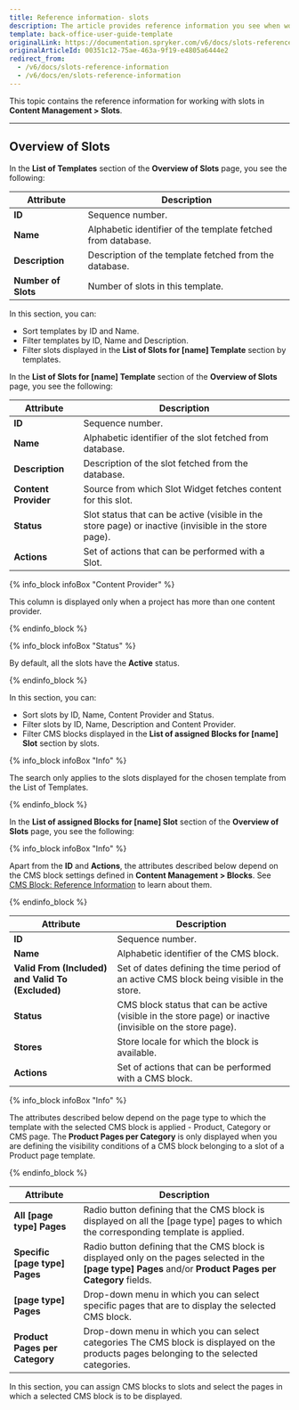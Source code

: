 ```yaml
---
title: Reference information- slots
description: The article provides reference information you see when working with creating and managing slots in the Back Office.
template: back-office-user-guide-template
originalLink: https://documentation.spryker.com/v6/docs/slots-reference-information
originalArticleId: 00351c12-75ae-463a-9f19-e4805a6444e2
redirect_from:
  - /v6/docs/slots-reference-information
  - /v6/docs/en/slots-reference-information
---
```


This topic contains the reference information for working with slots in **Content Management > Slots**.
***
## Overview of Slots
In the **List of Templates** section of the **Overview of Slots** page, you see the following:

| Attribute | Description |
| --- | --- |
| **ID** | Sequence number. |
| **Name** | Alphabetic identifier of the template fetched from database. |
| **Description** | Description of the template fetched from the database. |
| **Number of Slots** | Number of slots in this template. |

In this section, you can:

* Sort templates by ID and Name.
* Filter templates by ID, Name and Description.
* Filter slots displayed in the **List of Slots for [name] Template** section by templates.

In the **List of Slots for [name] Template** section of the **Overview of Slots** page, you see the following:

| Attribute | Description |
| --- | --- |
| **ID** | Sequence number. |
| **Name** | Alphabetic identifier of the slot fetched from database. |
| **Description** | Description of the slot fetched from the database. |
| **Content Provider** | Source from which Slot Widget fetches content for this slot. |
| **Status** | Slot status that can be active (visible in the store page) or inactive (invisible in the store page). |
| **Actions** | Set of actions that can be performed with a Slot. |

{% info_block infoBox "Content Provider" %}

This column is displayed only when a project has more than one content provider.

{% endinfo_block %}

{% info_block infoBox "Status" %}

By default, all the slots have the **Active** status.

{% endinfo_block %}

In this section, you can:

* Sort slots by ID, Name, Content Provider and Status.
* Filter slots by ID, Name, Description and Content Provider.
* Filter CMS blocks displayed in the **List of assigned Blocks for [name] Slot** section by slots.

{% info_block infoBox "Info" %}

The search only applies to the slots displayed for the chosen template from the List of Templates.

{% endinfo_block %}

In the **List of assigned Blocks for [name] Slot** section of the **Overview of Slots** page, you see the following:

{% info_block infoBox "Info" %}

Apart from the **ID** and **Actions**, the attributes described below depend on the CMS block settings defined in **Content Management > Blocks**. See [CMS Block: Reference Information](/docs/scos/user/back-office-user-guides/{{page.version}}/content/blocks/references/reference-information-cms-block.html#create-and-edit-cms-block-page) to learn about them.

{% endinfo_block %}

| Attribute | Description |
| --- | --- |
| **ID** | Sequence number. |
| **Name** | Alphabetic identifier of the CMS block. |
| **Valid From (Included) and Valid To (Excluded)** | Set of dates defining the time period of an active CMS block being visible in the store. |
| **Status** | CMS block status that can be active (visible in the store page) or inactive (invisible on the store page). |
| **Stores** | Store locale for which the block is available. |
| **Actions** | Set of actions that can be performed with a CMS block. |

{% info_block infoBox "Info" %}

The attributes described below depend on the page type to which the template with the selected CMS block is applied - Product, Category or CMS page.
The **Product Pages per Category** is only displayed when you are defining the visibility conditions of a CMS block belonging to a slot of a Product page template.

{% endinfo_block %}

| Attribute | Description |
| --- | --- |
| **All [page type] Pages** | Radio button defining that the CMS block is displayed on all the [page type] pages to which the corresponding template is applied. |
| **Specific [page type] Pages** | Radio button defining that the CMS block is displayed only on the pages selected in the **[page type] Pages** and/or **Product Pages per Category** fields. |
| **[page type] Pages** | Drop-down menu in which you can select specific pages that are to display the selected CMS block. |
| **Product Pages per Category** | Drop-down menu in which you can select categories The CMS block is displayed on the products pages belonging to the selected categories. |

In this section, you can assign CMS blocks to slots and select the pages in which a selected CMS block is to be displayed.
